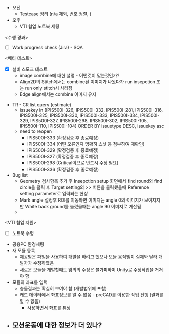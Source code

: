 - 오전
	- Testcase 정리 (n/a 제외, 번호 정렬, )
- 오후
	- VTI 협업 노트북 세팅

<수행 경과>
- [ ] Work progress check (Jira) - SQA

<베타 테스트>
- [x] 설비 스모크 테스트
	- image combine에 대한 설명 - 어떤것이 맞는것인가?
	- Align2D의 Stitch에서는 combine된 이미지가 나왔다가 run insepction 또는 run only stitch시 사라짐
	- Edge align에서는 combine 이미지 유지
- TR - CR list query (estimate)
	- issuekey in (IPIS500I-326, IPIS500I-332, IPIS500I-281, IPIS500I-316, IPIS500I-325, IPIS500I-330, IPIS500I-333, IPIS500I-334, IPIS500I-329, IPIS500I-327, IPIS500I-298, IPIS500I-302, IPIS500I-105, IPIS500I-110, IPIS500I-104) ORDER BY issuetype DESC, issuekey asc
	- need to reopen
		- IPIS500I-333 (확정검증 후 종료예정)
		- IPIS500I-334 (어떤 오류인지 명확히 스샷 등 첨부하여 재확인)
		- IPIS500I-329 (확정검증 후 종료예정)
		- IPIS500I-327 (확정검증 후 종료예정)
		- IPIS500I-298 (Critical이므로 반드시 수정 필요)
		- IPIS500I-336 (확정검증 후 종료예정)
- Bug list
	- Geometry 검사항목 추가 후 Insepction setup 화면에서 find round와 find circle을 클릭 후 Target setting의 >> 버튼을 클릭했을때 Reference setting parameter로 입력되는 현상
	- Mark angle 설정후 ROI를 이동하면 이미지는 angle 0의 이미지가 보여지지만 White back ground를 눌렀을때는 angle 90 이미지로 계산됨
	- 

<VTI 협업 지원>
- [ ] 노트북 수령
- 공용PC 환경세팅
- 새 모듈 등록
	- 제공받은 파일을 사용하여 개발을 하려고 했으나 모듈 움직임이 실제와 달라 개발자가 수정하였음
	- 새로운 모듈을 개발할때도 임의의 수정은 불가피하며 Unity로 수정작업을 거쳐야 함
- 모듈의 좌표를 입력
	- 충돌결과는 확실히 보여야 함 (개발범위에 포함)
	- 캐드 데이터에서 좌표정보를 알 수 없음 - preCAD를 이용한 작업 진행 (결과를 알 수 없음)
		- 사용하면서 좌표를 튜닝
- 모션운동에 대한 정보가 더 있나?
	- 
